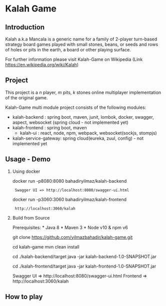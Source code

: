 # Kalah Game

## Introduction

Kalah a.k.a Mancala is a generic name for a family of 2-player turn-based strategy board games played with small stones,
beans, or seeds and rows of holes or pits in the earth, a board or other playing surface.

For further information please visit Kalah-Game on Wikipedia (Link https://en.wikipedia.org/wiki/Kalah)


## Project

This project is a *n* player, *m* pits, *k* stones online multiplayer implementation of the original game.

Kalah-Game multi module project consists of the following modules:

* kalah-backend : spring boot, maven, junit, lombok, docker, swagger, aspect, websocket (spring cloud - not implemented yet)
* kalah-frontend : spring boot, maven
    * kalah-ui : react, node, npm, webpack, websocket(sockjs, stompjs)
* kalah-service-gateway: spring cloud(eureka, zuul, config) - not implemented yet


## Usage - Demo

1. Using docker

    docker run -p8080:8080 bahadiryilmaz/kalah-backend

        Swagger UI => http://localhost:8080/swagger-ui.html

    docker run -p3060:3060 bahadiryilmaz/kalah-frontend

        http://localhost:3060/kalah

2. Build from Source

    Prerequisites:
        * Java 8
        * Maven 3
        * Node v10 & npm v6

    git clone https://github.com/yilmazbahadir/kalah-game.git

    cd kalah-game
    mvn clean install

    cd ./kalah-backend/target
    java -jar kalah-backend-1.0-SNAPSHOT.jar

    cd ./kalah-frontend/target
    java -jar kalah-frontend-1.0-SNAPSHOT.jar


    Swagger UI => http://localhost:8080/swagger-ui.html
    Frontend => http://localhost:3060/kalah


## How to play

